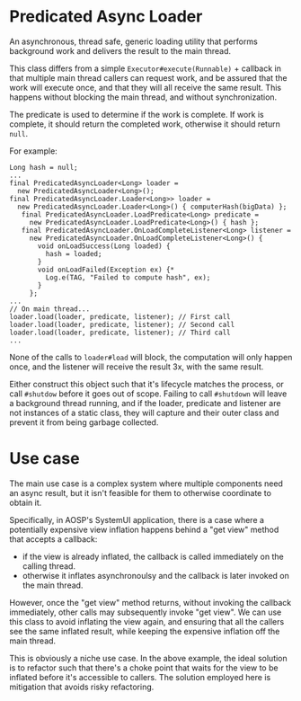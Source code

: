 Predicated Async Loader
===
An asynchronous, thread safe, generic loading utility that performs background work and delivers the result to the main thread. 

This class differs from a simple `Executor#execute(Runnable)` + callback in that multiple main thread callers can request work, and be assured that the work will execute once, and that they will all receive the same result. This happens without blocking the main thread, and without synchronization.

The predicate is used to determine if the work is complete. If work is complete, it should return the completed work, otherwise it should return `null`.

For example:
```
Long hash = null;
...
final PredicatedAsyncLoader<Long> loader = 
  new PredicatedAsyncLoader<Long>();
final PredicatedAsyncLoader.Loader<Long>> loader =
  new PredicatedAsyncLoader.Loader<Long>() { computerHash(bigData) };
   final PredicatedAsyncLoader.LoadPredicate<Long> predicate =
     new PredicatedAsyncLoader.LoadPredicate<Long>() { hash };
   final PredicatedAsyncLoader.OnLoadCompleteListener<Long> listener =
     new PredicatedAsyncLoader.OnLoadCompleteListener<Long>() {
       void onLoadSuccess(Long loaded) {
         hash = loaded;
       }
       void onLoadFailed(Exception ex) {*
         Log.e(TAG, "Failed to compute hash", ex);
       }
     };
...
// On main thread...
loader.load(loader, predicate, listener); // First call
loader.load(loader, predicate, listener); // Second call
loader.load(loader, predicate, listener); // Third call
...
```
None of the calls to `loader#load` will block, the computation will only happen once, and the listener will receive the result 3x, with the same result.

Either construct this object such that it's lifecycle matches the process, or call `#shutdow` before it goes out of scope. Failing to call `#shutdown` will leave a background thread running, and if the loader, predicate and listener are not instances of a static class, they will capture and their outer class and prevent it from being garbage collected.

# Use case
The main use case is a complex system where multiple components need an async result, but it isn't feasible for them to otherwise coordinate to obtain it.

Specifically, in AOSP's SystemUI application, there is a case where a potentially expensive view inflation happens behind a "get view" method that accepts a callback: 
- if the view is already inflated, the callback is called immediately on the calling thread.
- otherwise it inflates asynchronoulsy and the callback is later invoked on the main thread.

However, once the "get view" method returns, without invoking the callback immediately, other calls may subsequently invoke "get view". We can use this class to avoid inflating the view again, and ensuring that all the callers see the same inflated result, while keeping the expensive inflation off the main thread.

This is obviously a niche use case. In the above example, the ideal solution is to refactor such that there's a choke point that waits for the view to be inflated before it's accessible to callers. The solution employed here is mitigation that avoids risky refactoring.
